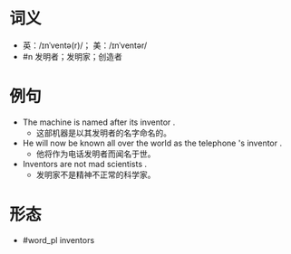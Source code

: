# 词义
- 英：/ɪnˈventə(r)/； 美：/ɪnˈventər/
- #n 发明者；发明家；创造者
# 例句
- The machine is named after its inventor .
	- 这部机器是以其发明者的名字命名的。
- He will now be known all over the world as the telephone 's inventor .
	- 他将作为电话发明者而闻名于世。
- Inventors are not mad scientists .
	- 发明家不是精神不正常的科学家。
# 形态
- #word_pl inventors
